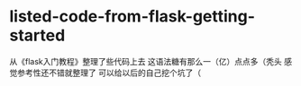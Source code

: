 # listed-code-from-flask-getting-started
从《flask入门教程》整理了些代码上去
这语法糖有那么一（亿）点点多（秃头
感觉参考性还不错就整理了
可以给以后的自己挖个坑了（
